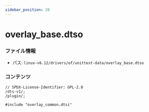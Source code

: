 ```yaml
---
sidebar_position: 28
---
```

# overlay_base.dtso

### ファイル情報

- パス: `linux-v6.12/drivers/of/unittest-data/overlay_base.dtso`

### コンテンツ

```dtso
// SPDX-License-Identifier: GPL-2.0
/dts-v1/;
/plugin/;

#include "overlay_common.dtsi"

```
